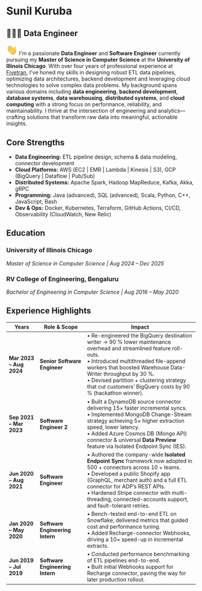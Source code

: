 # Sunil Kuruba

## **👨🏻‍💻 Data Engineer**

<img src="https://raw.githubusercontent.com/ABSphreak/ABSphreak/master/gifs/Hi.gif" width="30px"> I'm a passionate **Data Engineer** and **Software Engineer** currently pursuing my **Master of Science in Computer Science** at the **University of Illinois Chicago**. With over four years of professional experience at [Fivetran](https://fivetran.com), I've honed my skills in designing robust ETL data pipelines, optimizing data architectures, backend development and leveraging cloud technologies to solve complex data problems. My background spans various domains including **data engineering**, **backend development**, **database systems**, **data warehousing**, **distributed systems**, and **cloud computing**  with a strong focus on performance, reliability, and maintainability. I thrive at the intersection of engineering and analytics—crafting solutions that transform raw data into meaningful, actionable insights.

## Core Strengths
- **Data Engineering:** ETL pipeline design, schema & data modeling, connector development  
- **Cloud Platforms:** AWS (EC2 | EMR | Lambda | Kinesis | S3), GCP (BigQuery | Dataflow | Pub/Sub)  
- **Distributed Systems:** Apache Spark, Hadoop MapReduce, Kafka, Akka, gRPC  
- **Programming:** Java (advanced), SQL (advanced), Scala, Python, C++, JavaScript, Bash  
- **Dev & Ops:** Docker, Kubernetes, Terraform, GitHub Actions, CI/CD, Observability (CloudWatch, New Relic)

## Education

### University of Illinois Chicago
*Master of Science in Computer Science | Aug 2024 – Dec 2025*  

### RV College of Engineering, Bengaluru
*Bachelor of Engineering in Computer Science | Aug 2016 – May 2020*  

## Experience Highlights
| Years | Role & Scope | Impact |
|-------|--------------|--------|
| **Mar 2023 – Aug 2024** | **Senior Software Engineer**  | • Re-engineered the BigQuery destination writer → 90 % lower maintenance overhead and streamlined feature roll-outs.<br>• Introduced multithreaded file-append workers that boosted Warehouse Data-Writer throughput by 30 %.<br>• Devised partition + clustering strategy that cut customers’ BigQuery costs by 90 % (hackathon winner). |
| **Sep 2021 – Mar 2023** | **Software Engineer 2** | • Built a DynamoDB source connector delivering 15× faster incremental syncs.<br>• Implemented MongoDB Change-Stream strategy achieving 5× higher extraction speed, lower latency.<br>• Added Azure Cosmos DB (Mongo API) connector & universal **Data Preview** feature via Isolated Endpoint Sync (IES). |
| **Jun 2020 – Aug 2021** | **Software Engineer** | • Authored the company-wide **Isolated Endpoint Sync** framework now adopted in 500 + connectors across 10 + teams.<br>• Developed a public Shopify app (GraphQL, merchant auth) and a full ETL connector for ADP’s REST APIs.<br>• Hardened Stripe connector with multi-threading, connected-accounts support, and fault-tolerant retries. |
| **Jan 2020 – May 2020** | **Software Engineering Intern** | • Bench-tested end-to-end ETL on Snowflake; delivered metrics that guided cost and performance tuning.<br>• Added Recharge-connector Webhooks, driving a 10× speed-up in incremental extracts. |
| **Jun 2019 – Jul 2019** | **Software Engineering Intern** | • Conducted performance benchmarking of ETL pipelines end-to-end.<br>• Built initial Webhooks support for Recharge connector, paving the way for later production rollout. |
